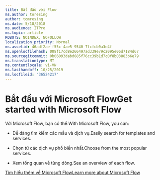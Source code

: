 ```yaml
---
title: Bắt đầu với Flow
ms.author: toresing
author: tomresing
ms.date: 5/18/2018
ms.audience: ITPro
ms.topic: article
ROBOTS: NOINDEX, NOFOLLOW
localization_priority: Normal
ms.assetid: 46adf2ae-f55c-4ae5-9540-7fcfcb0a3e4f
ms.openlocfilehash: 008f17cd8e266497ad339e79c2095e06d7184d67
ms.sourcegitcommit: 0b06093dabd685f76cc39b1d7c0f8b03883b6e79
ms.translationtype: MT
ms.contentlocale: vi-VN
ms.lasthandoff: 10/25/2019
ms.locfileid: "36524217"
---
```

# <a name="get-started-with-microsoft-flow"></a><span data-ttu-id="c15c5-102">Bắt đầu với Microsoft Flow</span><span class="sxs-lookup"><span data-stu-id="c15c5-102">Get started with Microsoft Flow</span></span>

<span data-ttu-id="c15c5-103">Với Microsoft Flow, bạn có thể:</span><span class="sxs-lookup"><span data-stu-id="c15c5-103">With Microsoft Flow, you can:</span></span>
  
- <span data-ttu-id="c15c5-104">Dễ dàng tìm kiếm các mẫu và dịch vụ.</span><span class="sxs-lookup"><span data-stu-id="c15c5-104">Easily search for templates and services.</span></span>
    
- <span data-ttu-id="c15c5-105">Chọn từ các dịch vụ phổ biến nhất.</span><span class="sxs-lookup"><span data-stu-id="c15c5-105">Choose from the most popular services.</span></span>
    
- <span data-ttu-id="c15c5-106">Xem tổng quan về từng dòng.</span><span class="sxs-lookup"><span data-stu-id="c15c5-106">See an overview of each flow.</span></span>
    
[<span data-ttu-id="c15c5-107">Tìm hiểu thêm về Microsoft Flow</span><span class="sxs-lookup"><span data-stu-id="c15c5-107">Learn more about Microsoft Flow</span></span>](https://go.microsoft.com/fwlink/?linkid=874446)
  

